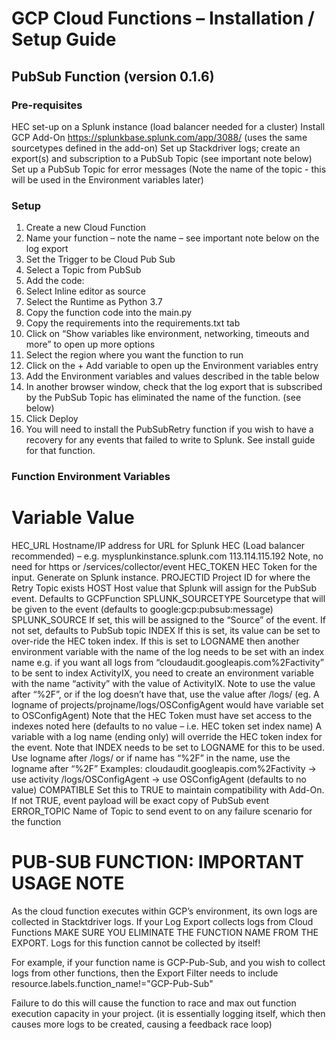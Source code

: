 # GCP Cloud Functions – Installation / Setup Guide

## PubSub Function (version 0.1.6)

### **Pre-requisites**

HEC set-up on a Splunk instance (load balancer needed for a cluster)
Install GCP Add-On https://splunkbase.splunk.com/app/3088/ (uses the same sourcetypes defined in the add-on)
Set up Stackdriver logs; create an export(s) and subscription to a PubSub Topic (see important note below)
Set up a PubSub Topic for error messages (Note the name of the topic -  this will be used in the Environment variables later)

### **Setup**
1.	Create a new Cloud Function
2.	Name your function – note the name – see important note below on the log export
3.	Set the Trigger to be Cloud Pub Sub 
4.	Select a Topic from PubSub
5.	Add the code:
6.	Select Inline editor as source
7.	Select the Runtime as Python 3.7
8.	Copy the function code into the main.py
9.	Copy the requirements into the requirements.txt tab
10.	Click on “Show variables like environment, networking, timeouts and more” to open up more options
11.	Select the region where you want the function to run
12.	Click on the + Add variable to open up the Environment variables entry
13.	Add the Environment variables and values described in the table below
14.	In another browser window, check that the log export that is subscribed by the PubSub Topic has eliminated the name of the function. (see below)
15.	Click Deploy
16.	You will need to install the PubSubRetry function if you wish to have a recovery for any events that failed to write to Splunk. See install guide for that function.

### Function Environment Variables


**Variable	      	Value**
========================================================================================================================================
HEC_URL				Hostname/IP address for URL for Splunk HEC (Load balancer recommended) – e.g. mysplunkinstance.splunk.com
					113.114.115.192
					Note, no need for https or /services/collector/event 
HEC_TOKEN			HEC Token for the input. Generate on Splunk instance.
PROJECTID			Project ID for where the Retry Topic exists
HOST				Host value that Splunk will assign for the PubSub event. Defaults to GCPFunction
SPLUNK_SOURCETYPE	Sourcetype that will be given to the event (defaults to google:gcp:pubsub:message)
SPLUNK_SOURCE		If set, this will be assigned to the “Source” of the event. If not set, defaults to PubSub topic
INDEX				If this is set, its value can be set to over-ride the HEC token index. If this is set to LOGNAME then another
					environment variable with the name of the log needs to be set with an index name e.g. if you want all logs from “cloudaudit.googleapis.com%2Factivity” to be sent to index ActivityIX, you need to create an environment variable with the name “activity” with the value of ActivityIX. Note to use the value after “%2F”, or if the log doesn’t have that, use the value after /logs/ (eg. A logname of projects/projname/logs/OSConfigAgent would have variable set to OSConfigAgent)
					Note that the HEC Token must have set access to the indexes noted here
					(defaults to no value – i.e. HEC token set index name)
<logname>			A variable with a log name (ending only) will override the HEC token index for the event. Note that INDEX needs to be 
					set to LOGNAME for this to be used.
					Use logname after /logs/ or if name has “%2F” in the name, use the logname after “%2F” 
					Examples:
					cloudaudit.googleapis.com%2Factivity -> use activity
					/logs/OSConfigAgent -> use OSConfigAgent
					(defaults to no value)
COMPATIBLE			Set this to TRUE to maintain compatibility with Add-On. If not TRUE, event payload will be exact copy of PubSub event
ERROR_TOPIC			Name of Topic to send event to on any failure scenario for the function



# PUB-SUB FUNCTION: IMPORTANT USAGE NOTE

As the cloud function executes within GCP’s environment, its own logs are collected in Stacktdriver logs. If your Log Export collects logs from Cloud Functions MAKE SURE YOU ELIMINATE THE FUNCTION NAME FROM THE EXPORT. Logs for this function cannot be collected by itself! 

For example, if your function name is GCP-Pub-Sub, and you wish to collect logs from other functions, then the Export Filter needs to include resource.labels.function_name!="GCP-Pub-Sub"

Failure to do this will cause the function to race and max out function execution capacity in your project. (it is essentially logging itself, which then causes more logs to be created, causing a feedback race loop)



